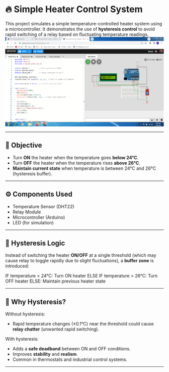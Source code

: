 # 🔥 Simple Heater Control System

This project simulates a simple temperature-controlled heater system using a microcontroller. It demonstrates the use of **hysteresis control** to avoid rapid switching of a relay based on fluctuating temperature readings.
![Simulation](https://github.com/vishnups0703/simple_heater_control/blob/main/linkedin_Heater.PNG?raw=true)


---

## 📌 Objective

- Turn **ON** the heater when the temperature goes **below 24°C**.
- Turn **OFF** the heater when the temperature rises **above 26°C**.
- **Maintain current state** when temperature is between 24°C and 26°C (hysteresis buffer).

---

## ⚙️ Components Used

- Temperature Sensor (DHT22)
- Relay Module
- Microcontroller (Arduino)
- LED (for simulation)


---

## 🔁 Hysteresis Logic

Instead of switching the heater **ON/OFF** at a single threshold (which may cause relay to toggle rapidly due to slight fluctuations), a **buffer zone** is introduced:

IF temperature < 24°C:
Turn ON heater
ELSE IF temperature > 26°C:
Turn OFF heater
ELSE:
Maintain previous heater state

---

## 🧠 Why Hysteresis?

Without hysteresis:
- Rapid temperature changes (±0.1°C) near the threshold could cause **relay chatter** (unwanted rapid switching).

With hysteresis:
- Adds a **safe deadband** between ON and OFF conditions.
- Improves **stability** and **realism**.
- Common in thermostats and industrial control systems.

---




